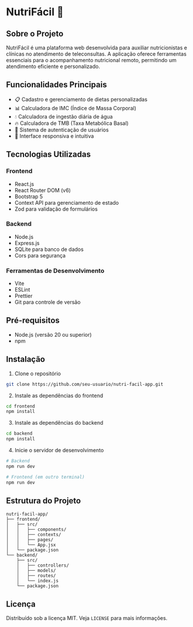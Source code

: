 # NutriFácil 🍎

## Sobre o Projeto

NutriFácil é uma plataforma web desenvolvida para auxiliar nutricionistas e clínicas no atendimento de teleconsultas. A aplicação oferece ferramentas essenciais para o acompanhamento nutricional remoto, permitindo um atendimento eficiente e personalizado.

## Funcionalidades Principais

- 📋 Cadastro e gerenciamento de dietas personalizadas
- 📊 Calculadora de IMC (Índice de Massa Corporal)
- 💧 Calculadora de ingestão diária de água
- 🔥 Calculadora de TMB (Taxa Metabólica Basal)
- 👤 Sistema de autenticação de usuários
- 📱 Interface responsiva e intuitiva

## Tecnologias Utilizadas

### Frontend
- React.js
- React Router DOM (v6)
- Bootstrap 5
- Context API para gerenciamento de estado
- Zod para validação de formulários

### Backend
- Node.js
- Express.js
- SQLite para banco de dados
- Cors para segurança

### Ferramentas de Desenvolvimento
- Vite
- ESLint
- Prettier
- Git para controle de versão

## Pré-requisitos

- Node.js (versão 20 ou superior)
- npm

## Instalação

1. Clone o repositório
```bash
git clone https://github.com/seu-usuario/nutri-facil-app.git
```

2. Instale as dependências do frontend
```bash
cd frontend
npm install
```

3. Instale as dependências do backend
```bash
cd backend
npm install
```

4. Inicie o servidor de desenvolvimento

```bash
# Backend
npm run dev

# Frontend (em outro terminal)
npm run dev
```

## Estrutura do Projeto

```
nutri-facil-app/
├── frontend/
│   ├── src/
│   │   ├── components/
│   │   ├── contexts/
│   │   ├── pages/
│   │   └── App.jsx
│   └── package.json
└── backend/
    ├── src/
    │   ├── controllers/
    │   ├── models/
    │   ├── routes/
    │   └── index.js
    └── package.json
```

## Licença

Distribuído sob a licença MIT. Veja `LICENSE` para mais informações.